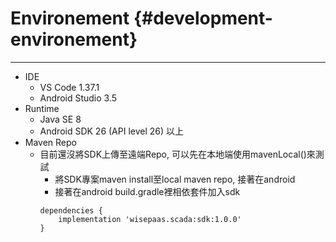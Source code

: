 # Environement {#development-environement}

---

* IDE
  * VS Code 1.37.1
  * Android Studio 3.5 
* Runtime
  * Java SE 8
  * Android SDK 26 (API level 26) 以上
* Maven Repo
  * 目前還沒將SDK上傳至遠端Repo, 可以先在本地端使用mavenLocal()來測試
    * 將SDK專案maven install至local maven repo, 接著在android
    * 接著在android build.gradle裡相依套件加入sdk
    ```
    dependencies {
        implementation 'wisepaas.scada:sdk:1.0.0'
    }
    ```

